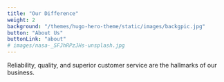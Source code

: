 ```yaml
---
title: "Our Difference"
weight: 2
background: "/themes/hugo-hero-theme/static/images/backgpic.jpg"
button: "About Us"
buttonLink: "about"
# images/nasa-_SFJhRPzJHs-unsplash.jpg
---
```


Reliability, quality, and superior customer service are the hallmarks of our business.


